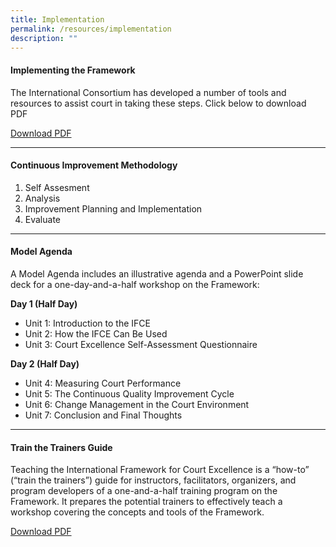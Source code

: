 ```yaml
---
title: Implementation
permalink: /resources/implementation
description: ""
---
```

#### **Implementing the Framework**

The International Consortium has developed a number of tools and resources to assist court in taking these steps. Click below to download PDF

[Download PDF](/files/implementing-ifce/Implementing-IFCE.pdf)

---

#### **Continuous Improvement Methodology**

1. Self Assesment
2. Analysis
3. Improvement Planning and Implementation
4. Evaluate 

---

#### **Model Agenda**

A Model Agenda includes an illustrative agenda and a PowerPoint slide deck for a one-day-and-a-half workshop on the Framework: 

**Day 1 (Half Day)**
* Unit 1: Introduction to the IFCE
* Unit 2: How the IFCE Can Be Used
* Unit 3: Court Excellence Self-Assessment Questionnaire

**Day 2 (Half Day)**
* Unit 4: Measuring Court Performance
* Unit 5: The Continuous Quality Improvement Cycle
* Unit 6: Change Management in the Court Environment
* Unit 7: Conclusion and Final Thoughts


---

#### **Train the Trainers Guide**
Teaching the International Framework for Court Excellence is a “how-to” (“train the trainers”) guide for instructors, facilitators, organizers, and program developers of a one-and-a-half training program on the Framework. It prepares the potential trainers to effectively teach a workshop covering the concepts and tools of the Framework.

[Download PDF](/files/implementing-ifce/Implementing-IFCE.pdf)